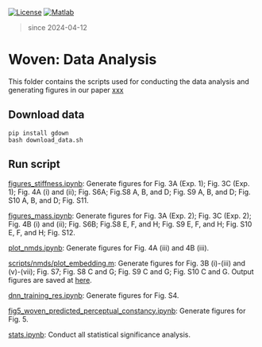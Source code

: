 [![License](https://img.shields.io/badge/license-MIT-green.svg)](https://opensource.org/licenses/MIT)
[![Matlab](https://img.shields.io/badge/language-Python-red.svg)]()

> since 2024-04-12


# Woven: Data Analysis
This folder contains the scripts used for conducting the data analysis and generating figures in our paper [xxx](https://)

## Download data

```
pip install gdown
bash download_data.sh
```

## Run script
[figures_stiffness.ipynb](https://github.com/CNCLgithub/cloth-intuitive-physics_analysis/blob/main/figures_stiffness.ipynb): Generate figures for Fig. 3A (Exp. 1); Fig. 3C (Exp. 1); Fig. 4A (i) and (ii); Fig. S6A; Fig.S8 A, B, and D; Fig. S9 A, B, and D; Fig. S10 A, B, and D; Fig. S11.

[figures_mass.ipynb](https://github.com/CNCLgithub/cloth-intuitive-physics_analysis/blob/main/figures_mass.ipynb): Generate figures for Fig. 3A (Exp. 2); Fig. 3C (Exp. 2); Fig. 4B (i) and (ii); Fig. S6B; Fig.S8 E, F, and H; Fig. S9 E, F, and H; Fig. S10 E, F, and H; Fig. S12.

[plot_nmds.ipynb](https://github.com/CNCLgithub/cloth-intuitive-physics_analysis/blob/main/plot_nmds.ipynb): Generate figures for Fig. 4A (iii) and 4B (iii).

[scripts/nmds/plot_embedding.m](https://github.com/CNCLgithub/cloth-intuitive-physics_analysis/blob/main/scripts/nmds/plot_embedding.m): Generate figures for Fig. 3B (i)-(iii) and (v)-(vii); Fig. S7; Fig. S8 C and G; Fig. S9 C and G; Fig. S10 C and G. Output figures are saved at [here](https://github.com/CNCLgithub/cloth-intuitive-physics_analysis/tree/main/scripts/nmds/output/fig).


[dnn_training_res.ipynb](https://github.com/CNCLgithub/cloth-intuitive-physics_analysis/blob/main/dnn_training_res.ipynb):  Generate figures for Fig. S4.

[fig5_woven_predicted_perceptual_constancy.ipynb](https://github.com/CNCLgithub/cloth-intuitive-physics_analysis/blob/main/fig5_woven_predicted_perceptual_constancy.ipynb): Generate figures for Fig. 5.

[stats.ipynb](https://github.com/CNCLgithub/cloth-intuitive-physics_analysis/blob/main/stats.ipynb): Conduct all statistical significance analysis.




